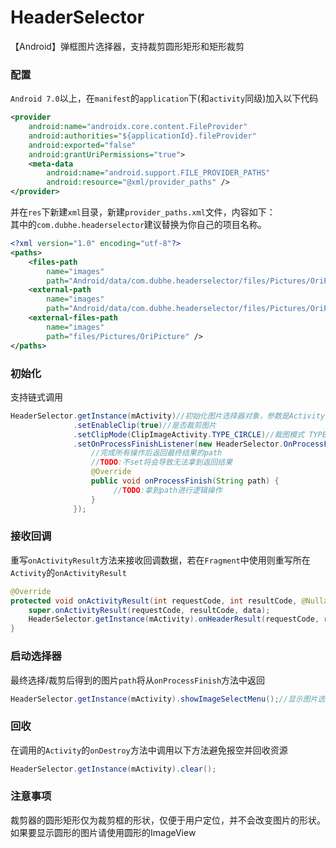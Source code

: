 # HeaderSelector
【Android】弹框图片选择器，支持裁剪圆形矩形和矩形裁剪  

### 配置
`Android 7.0`以上，在`manifest`的`application`下(和`activity`同级)加入以下代码

```xml
<provider
    android:name="androidx.core.content.FileProvider"
    android:authorities="${applicationId}.fileProvider"
    android:exported="false"
    android:grantUriPermissions="true">
    <meta-data
        android:name="android.support.FILE_PROVIDER_PATHS"
        android:resource="@xml/provider_paths" />
</provider>
```
并在`res`下新建`xml`目录，新建`provider_paths.xml`文件，内容如下：  
其中的`com.dubhe.headerselector`建议替换为你自己的项目名称。
```xml
<?xml version="1.0" encoding="utf-8"?>
<paths>
    <files-path
        name="images"
        path="Android/data/com.dubhe.headerselector/files/Pictures/OriPicture/" />
    <external-path
        name="images"
        path="Android/data/com.dubhe.headerselector/files/Pictures/OriPicture/" />
    <external-files-path
        name="images"
        path="files/Pictures/OriPicture" />
</paths>
```

### 初始化
支持链式调用
```java
HeaderSelector.getInstance(mActivity)//初始化图片选择器对象，参数是Activity
              .setEnableClip(true)//是否裁剪图片
              .setClipMode(ClipImageActivity.TYPE_CIRCLE)//裁图模式 TYPE_CIRCLE圆形 TYPE_RECTANGLE矩形
              .setOnProcessFinishListener(new HeaderSelector.OnProcessFinishListener() {
                  //完成所有操作后返回最终结果的path
                  //TODO:不set将会导致无法拿到返回结果
                  @Override
                  public void onProcessFinish(String path) {
                       //TODO:拿到path进行逻辑操作
                  }
              });
```

### 接收回调
重写`onActivityResult`方法来接收回调数据，若在`Fragment`中使用则重写所在`Activity`的`onActivityResult`
```java
@Override
protected void onActivityResult(int requestCode, int resultCode, @Nullable Intent data) {
    super.onActivityResult(requestCode, resultCode, data);
    HeaderSelector.getInstance(mActivity).onHeaderResult(requestCode, resultCode, data);
}
``` 

### 启动选择器
最终选择/裁剪后得到的图片`path`将从`onProcessFinish`方法中返回
```java
HeaderSelector.getInstance(mActivity).showImageSelectMenu();//显示图片选择器
```

### 回收
在调用的`Activity`的`onDestroy`方法中调用以下方法避免报空并回收资源
```java
HeaderSelector.getInstance(mActivity).clear();
```

### 注意事项
裁剪器的圆形矩形仅为裁剪框的形状，仅便于用户定位，并不会改变图片的形状。如果要显示圆形的图片请使用圆形的ImageView


